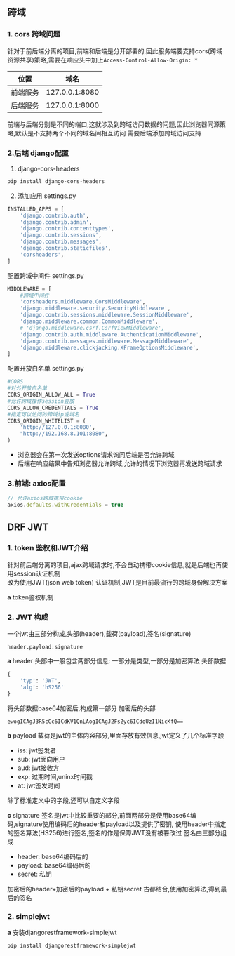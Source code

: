 ## 跨域
### 1. cors 跨域问题
针对于前后端分离的项目,前端和后端是分开部署的,因此服务端要支持cors(跨域资源共享)策略,需要在响应头中加上`Access-Control-Allow-Origin: *`

| 位置   | 域名             |
|------|----------------|
| 前端服务 | 127.0.0.1:8080 |
| 后端服务 | 127.0.0.1:8000 |

前端与后端分别是不同的端口,这就涉及到跨域访问数据的问题,因此浏览器同源策略,默认是不支持两个不同的域名间相互访问
需要后端添加跨域访问支持

### 2.后端 django配置

1. django-cors-headers
```bash
pip install django-cors-headers
```
2. 添加应用
   settings.py
```python
INSTALLED_APPS = [
    'django.contrib.auth',
    'django.contrib.admin',
    'django.contrib.contenttypes',
    'django.contrib.sessions',
    'django.contrib.messages',
    'django.contrib.staticfiles',
    'corsheaders',
]
```
配置跨域中间件
settings.py
```python
MIDDLEWARE = [
    #跨域中间件
    'corsheaders.middleware.CorsMiddleware',
    'django.middleware.security.SecurityMiddleware',
    'django.contrib.sessions.middleware.SessionMiddleware',
    'django.middleware.common.CommonMiddleware',
    # 'django.middleware.csrf.CsrfViewMiddleware',
    'django.contrib.auth.middleware.AuthenticationMiddleware',
    'django.contrib.messages.middleware.MessageMiddleware',
    'django.middleware.clickjacking.XFrameOptionsMiddleware',
]
```
配置开放白名单
settings.py
```python
#CORS
#对外开放白名单
CORS_ORIGIN_ALLOW_ALL = True
#允许跨域操作session会放
CORS_ALLOW_CREDENTIALS = True
#指定可以访问的跨域ip或域名
CORS_ORIGIN_WHITELIST = (
    'http://127.0.0.1:8080',
    "http://192.168.8.101:8080",
)
```
- 浏览器会在第一次发送options请求询问后端是否允许跨域
- 后端在响应结果中告知浏览器允许跨域,允许的情况下浏览器再发送跨域请求

### 3.前端: axios配置
```javascript
// 允许axios跨域携带cookie
axios.defaults.withCredentials = true
```

## DRF JWT

### 1. token 鉴权和JWT介绍
针对前后端分离的项目,ajax跨域请求时,不会自动携带cookie信息,就是后端也再使用session认证机制  
改为使用JWT(json web token) 认证机制,JWT是目前最流行的跨域身份解决方案

**a** token鉴权机制

### 2. JWT 构成
一个jwt由三部分构成,头部(header),载荷(payload),签名(signature)
```jwt
header.payload.signature
```

**a** header
头部中一般包含两部分信息: 一部分是类型,一部分是加密算法
头部数据
```python
{
    'typ': 'JWT',
    'alg': 'hS256'
}
```
将头部数据base64加密后,构成第一部分
加密后的头部
```text
ewogICAgJ3R5cCc6ICdKV1QnLAogICAgJ2FsZyc6ICdoUzI1NicKfQ==
```
**b** payload
载荷是jwt的主体内容部分,里面存放有效信息,jwt定义了几个标准字段
- iss: jwt签发者
- sub: jwt面向用户
- aud: jwt接收方
- exp: 过期时间,uninx时间戳
- at:  jwt签发时间

除了标准定义中的字段,还可以自定义字段

**c** signature
签名是jwt中比较重要的部分,前面两部分是使用base64编码,signature使用编码后的header和payload以及提供了密钥, 
使用header中指定的签名算法(HS256)进行签名,签名的作是保障JWT没有被篡改过
签名由三部分组成
- header: base64编码后的
- payload: base64编码后的
- secret: 私钥

加密后的header+加密后的payload + 私钥secret 古都结合,使用加密算法,得到最后的签名


### 2. simplejwt
**a** 安装djangorestframework-simplejwt
```bash
pip install djangorestframework-simplejwt
```

